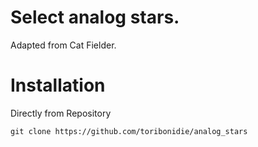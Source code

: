 # Select analog stars.
Adapted from Cat Fielder.

# Installation
Directly from Repository
```
git clone https://github.com/toribonidie/analog_stars
```
